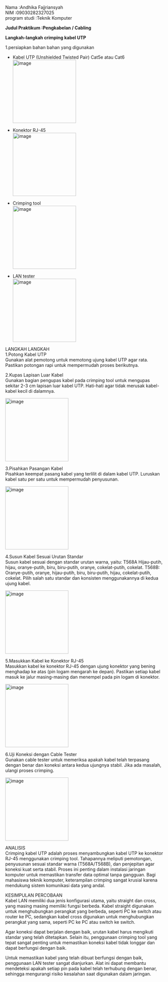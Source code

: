 Nama :Andhika Fajjriansyah<br>
NIM  :09030282327025<br>
program studi :Teknik Komputer<br>

**Judul Praktikum :Pengkabelan / Cabling** <br>

**Langkah-langkah crimping kabel UTP**<br>

1.persiapkan bahan bahan yang digunakan<br>
- Kabel UTP (Unshielded Twisted Pair) Cat5e atau Cat6<br>
<img src="https://github.com/user-attachments/assets/c143de95-4713-4a48-aaac-3fba3f7c84b7" alt="image"
width="200"><br>

- Konektor RJ-45<br>
<img src="https://github.com/user-attachments/assets/65242523-00f6-48d9-a1a7-a12526dbb48d" alt="image"
width="200"><br>

- Crimping tool<br>
<img src="https://github.com/user-attachments/assets/d2cb538c-92d5-4730-bbd7-08c005591c58" alt="image"
width="200"><br>

- LAN tester<br>
<img src="https://github.com/user-attachments/assets/19a3eca1-68a2-4cb0-bb8f-2b8434a29b9a" alt="image"
width="200"><br>

LANGKAH LANGKAH<br>
1.Potong Kabel UTP<br>
Gunakan alat pemotong untuk memotong ujung kabel UTP agar rata. Pastikan potongan rapi untuk mempermudah proses berikutnya.<br>

2.Kupas Lapisan Luar Kabel<br>
Gunakan bagian pengupas kabel pada crimping tool untuk mengupas sekitar 2-3 cm lapisan luar kabel UTP. Hati-hati agar tidak merusak kabel-kabel kecil di dalamnya.<br>

<img src="https://github.com/user-attachments/assets/6f412d99-094f-43c2-a5ad-c482207790b3" alt="image"
width="200"><br>

3.Pisahkan Pasangan Kabel<br>
Pisahkan keempat pasang kabel yang terlilit di dalam kabel UTP. Luruskan kabel satu per satu untuk mempermudah penyusunan.<br>

<img src="https://github.com/user-attachments/assets/9c872a16-d498-4aa8-a19d-9a74a348f1b2" alt="image"
width="200"><br>

4.Susun Kabel Sesuai Urutan Standar<br>
Susun kabel sesuai dengan standar urutan warna, yaitu:
T568A Hijau-putih, hijau, oranye-putih, biru, biru-putih, oranye, cokelat-putih, cokelat.
T568B: Oranye-putih, oranye, hijau-putih, biru, biru-putih, hijau, cokelat-putih, cokelat.
Pilih salah satu standar dan konsisten menggunakannya di kedua ujung kabel.<br>

<img src="https://github.com/user-attachments/assets/059e64d4-cf05-4d8f-a19c-2bbe3d19687e" alt="image"
width="200"><br>

5.Masukkan Kabel ke Konektor RJ-45<br>
Masukkan kabel ke konektor RJ-45 dengan ujung konektor yang bening menghadap ke atas (pin logam mengarah ke depan). Pastikan setiap kabel masuk ke jalur masing-masing dan menempel pada pin logam di konektor.<br>

<img src="https://github.com/user-attachments/assets/460b30a9-bc64-4ea7-a86d-f052cc0b6a77" alt="image"
width="200"><br>

6.Uji Koneksi dengan Cable Tester<br>
Gunakan cable tester untuk memeriksa apakah kabel telah terpasang dengan benar dan koneksi antara kedua ujungnya stabil. Jika ada masalah, ulangi proses crimping.<br>

<img src="https://github.com/user-attachments/assets/2f31fcad-3527-4cbc-b11f-addb21750c85" alt="image"
width="200"><br>

ANALISIS<br>
Crimping kabel UTP adalah proses menyambungkan kabel UTP ke konektor RJ-45 menggunakan crimping tool. Tahapannya meliputi pemotongan, penyusunan sesuai standar warna (T568A/T568B), dan penjepitan agar koneksi kuat serta stabil. Proses ini penting dalam instalasi jaringan komputer untuk memastikan transfer data optimal tanpa gangguan. Bagi mahasiswa teknik komputer, keterampilan crimping sangat krusial karena mendukung sistem komunikasi data yang andal.<br>

KESIMPULAN PERCOBAAN<br>
Kabel LAN memiliki dua jenis konfigurasi utama, yaitu straight dan cross, yang masing
masing memiliki fungsi berbeda. Kabel straight digunakan untuk menghubungkan perangkat 
yang berbeda, seperti PC ke switch atau router ke PC, sedangkan kabel cross digunakan untuk 
menghubungkan perangkat yang sama, seperti PC ke PC atau switch ke switch. <br>
 
Agar koneksi dapat berjalan dengan baik, urutan kabel harus mengikuti standar yang telah 
ditetapkan. Selain itu, penggunaan crimping tool yang tepat sangat penting untuk memastikan 
koneksi kabel tidak longgar dan dapat berfungsi dengan baik. <br>
 
Untuk memastikan kabel yang telah dibuat berfungsi dengan baik, penggunaan LAN tester 
sangat dianjurkan. Alat ini dapat membantu mendeteksi apakah setiap pin pada kabel telah 
terhubung dengan benar, sehingga mengurangi risiko kesalahan saat digunakan dalam jaringan.<br>
